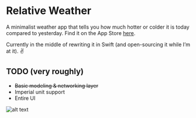 Relative Weather
===============

A minimalist weather app that tells you how much hotter or colder it is today compared to yesterday. Find it on the App Store [here](https://itunes.apple.com/us/app/relative-weather/id607820526).

Currently in the middle of rewriting it in Swift (and open-sourcing it while I’m at it). :v:

TODO (very roughly)
----
- ~~Basic modeling & networking layer~~
- Imperial unit support
- Entire UI

![alt text](http://i.imgur.com/SgEDxvV.png "Relative Weather icon")
